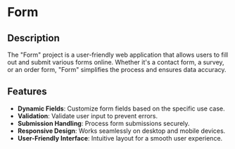 # Form

## Description
The "Form" project is a user-friendly web application that allows users to fill out and submit various forms online. Whether it's a contact form, a survey, or an order form, "Form" simplifies the process and ensures data accuracy.

## Features
- **Dynamic Fields**: Customize form fields based on the specific use case.
- **Validation**: Validate user input to prevent errors.
- **Submission Handling**: Process form submissions securely.
- **Responsive Design**: Works seamlessly on desktop and mobile devices.
- **User-Friendly Interface**: Intuitive layout for a smooth user experience.
